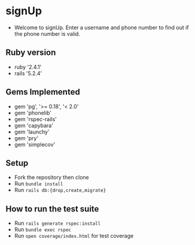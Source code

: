 # signUp
  - Welcome to signUp. Enter a username and phone number to find out if the phone number is valid.

## Ruby version
  - ruby '2.4.1'
  - rails '5.2.4'

## Gems Implemented
  - gem 'pg', '>= 0.18', '< 2.0'
  - gem 'phonelib'
  - gem 'rspec-rails'
  - gem 'capybara'
  - gem 'launchy'
  - gem 'pry'
  - gem 'simplecov'

## Setup
  - Fork the repository then clone
  - Run `bundle install`
  - Run `rails db:{drop,create,migrate}`

## How to run the test suite
  - Run `rails generate rspec:install`
  - Run `bundle exec rspec`
  - Run `open coverage/index.html` for test coverage
